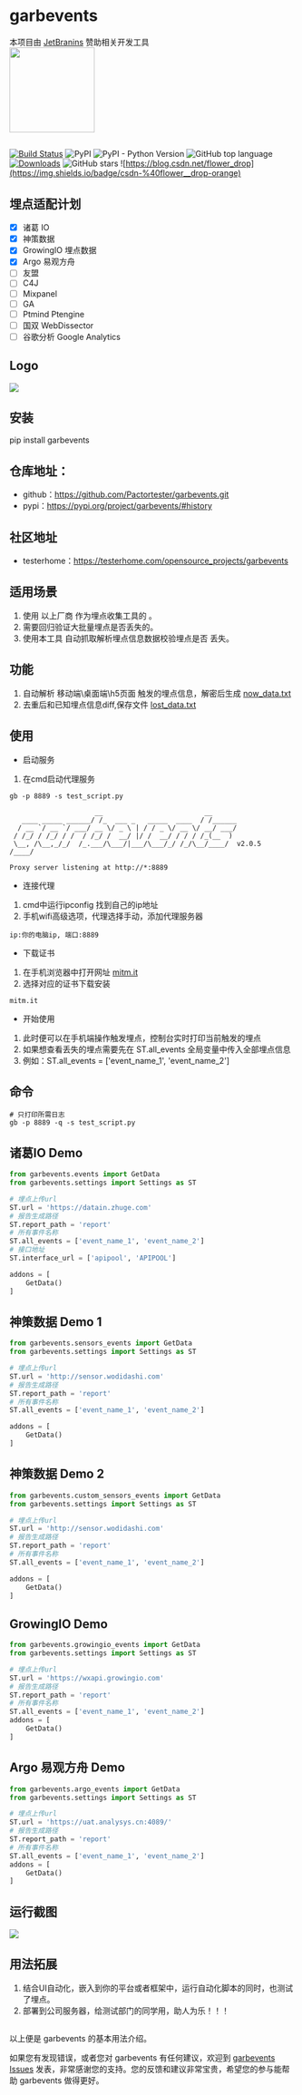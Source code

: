 # garbevents

本项目由 [JetBranins](https://www.jetbrains.com/?from=garbevents) 赞助相关开发工具  
<a href="https://www.jetbrains.com/?from=garbevents"><img src="https://files.mdnice.com/user/17535/b66e2763-ae98-4d2d-b239-4ab35c0a878c.svg" width = "150" height = "150" div align=center /></a>

##  

[![Build Status](https://travis-ci.com/Pactortester/garbevents.svg?branch=master)](https://travis-ci.com/Pactortester/garbevents) ![PyPI](https://img.shields.io/pypi/v/garbevents) ![PyPI - Python Version](https://img.shields.io/pypi/pyversions/garbevents) ![GitHub top language](https://img.shields.io/github/languages/top/Pactortester/garbevents) [![Downloads](https://static.pepy.tech/personalized-badge/garbevents?period=total&units=international_system&left_color=grey&right_color=brightgreen&left_text=downloads/total)](https://pepy.tech/project/garbevents) ![GitHub stars](https://img.shields.io/github/stars/Pactortester/garbevents?style=social) ![https://blog.csdn.net/flower_drop](https://img.shields.io/badge/csdn-%40flower__drop-orange)


## 埋点适配计划

- [x] 诸葛 IO
- [x] 神策数据
- [x] GrowingIO 埋点数据
- [x] Argo 易观方舟
- [ ] 友盟
- [ ] C4J
- [ ] Mixpanel 
- [ ] GA 
- [ ] Ptmind Ptengine
- [ ] 国双 WebDissector
- [ ] 谷歌分析 Google Analytics
## Logo

![](https://files.mdnice.com/user/17535/ed606252-d4db-42b0-9081-a81c438d1eab.png)

## 安装

pip install garbevents

## 仓库地址：

- github：https://github.com/Pactortester/garbevents.git
- pypi：https://pypi.org/project/garbevents/#history

## 社区地址

- testerhome：https://testerhome.com/opensource_projects/garbevents

## 适用场景

1. 使用 以上厂商 作为埋点收集工具的 。
2. 需要回归验证大批量埋点是否丢失的。
3. 使用本工具 自动抓取解析埋点信息数据校验埋点是否 丢失。

## 功能

1. 自动解析 移动端\桌面端\h5页面 触发的埋点信息，解密后生成 [now_data.txt]()
2. 去重后和已知埋点信息diff,保存文件 [lost_data.txt]()

## 使用

- 启动服务

1. 在cmd启动代理服务

```shell
gb -p 8889 -s test_script.py

                     __                         __      
   ____ _____ ______/ /_  ___ _   _____  ____  / /______
  / __ `/ __ `/ ___/ __ \/ _ \ | / / _ \/ __ \/ __/ ___/
 / /_/ / /_/ / /  / /_/ /  __/ |/ /  __/ / / / /_(__  ) 
 \__, /\__,_/_/  /_.___/\___/|___/\___/_/ /_/\__/____/  v2.0.5
/____/ 

Proxy server listening at http://*:8889

```

- 连接代理

1. cmd中运行ipconfig 找到自己的ip地址
2. 手机wifi高级选项，代理选择手动，添加代理服务器

```shell
ip:你的电脑ip, 端口:8889
```

- 下载证书

1. 在手机浏览器中打开网址 [mitm.it]()
2. 选择对应的证书下载安装

```shell
mitm.it
```

- 开始使用

1. 此时便可以在手机端操作触发埋点，控制台实时打印当前触发的埋点
2. 如果想查看丢失的埋点需要先在 ST.all_events 全局变量中传入全部埋点信息
3. 例如：ST.all_events = ['event_name_1', 'event_name_2']

## 命令

```shell
# 只打印所需日志
gb -p 8889 -q -s test_script.py
```

## 诸葛IO Demo

```python
from garbevents.events import GetData
from garbevents.settings import Settings as ST

# 埋点上传url 
ST.url = 'https://datain.zhuge.com'
# 报告生成路径 
ST.report_path = 'report'
# 所有事件名称 
ST.all_events = ['event_name_1', 'event_name_2']
# 接口地址
ST.interface_url = ['apipool', 'APIPOOL']

addons = [
    GetData()
]
```

## 神策数据 Demo 1

```python
from garbevents.sensors_events import GetData
from garbevents.settings import Settings as ST

# 埋点上传url 
ST.url = 'http://sensor.wodidashi.com'
# 报告生成路径 
ST.report_path = 'report'
# 所有事件名称 
ST.all_events = ['event_name_1', 'event_name_2']

addons = [
    GetData()
]
```
## 神策数据 Demo 2

```python
from garbevents.custom_sensors_events import GetData
from garbevents.settings import Settings as ST

# 埋点上传url 
ST.url = 'http://sensor.wodidashi.com'
# 报告生成路径 
ST.report_path = 'report'
# 所有事件名称 
ST.all_events = ['event_name_1', 'event_name_2']

addons = [
    GetData()
]
```

## GrowingIO Demo

```python
from garbevents.growingio_events import GetData
from garbevents.settings import Settings as ST

# 埋点上传url 
ST.url = 'https://wxapi.growingio.com'
# 报告生成路径 
ST.report_path = 'report'
# 所有事件名称 
ST.all_events = ['event_name_1', 'event_name_2']
addons = [
    GetData()
]

```

## Argo 易观方舟 Demo

```python
from garbevents.argo_events import GetData
from garbevents.settings import Settings as ST

# 埋点上传url 
ST.url = 'https://uat.analysys.cn:4089/'
# 报告生成路径 
ST.report_path = 'report'
# 所有事件名称 
ST.all_events = ['event_name_1', 'event_name_2']
addons = [
    GetData()
]

```

## 运行截图

![](https://files.mdnice.com/user/17535/c730acf2-ec15-4924-9cf5-b0b77c092211.png)


## 用法拓展

1. 结合UI自动化，嵌入到你的平台或者框架中，运行自动化脚本的同时，也测试了埋点。
2. 部署到公司服务器，给测试部门的同学用，助人为乐！！！

##  

以上便是 garbevents 的基本用法介绍。

如果您有发现错误，或者您对 garbevents 有任何建议，欢迎到 [garbevents Issues](https://github.com/Pactortester/garbevents/issues)
发表，非常感谢您的支持。您的反馈和建议非常宝贵，希望您的参与能帮助 garbevents 做得更好。
